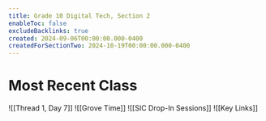 ```yaml
---
title: Grade 10 Digital Tech, Section 2
enableToc: false
excludeBacklinks: true
created: 2024-09-06T00:00:00.000-0400
createdForSectionTwo: 2024-10-19T00:00:00.000-0400
---
```

# Most Recent Class
![[Thread 1, Day 7]]
![[Grove Time]]
![[SIC Drop-In Sessions]]
![[Key Links]]